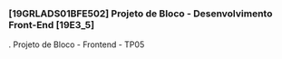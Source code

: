 ### [19GRLADS01BFE502] Projeto de Bloco - Desenvolvimento Front-End [19E3_5]
. Projeto de Bloco - Frontend - TP05
